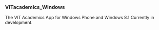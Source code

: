 ### VITacademics_Windows
The VIT Academics App for Windows Phone and Windows 8.1
Currently in development.
